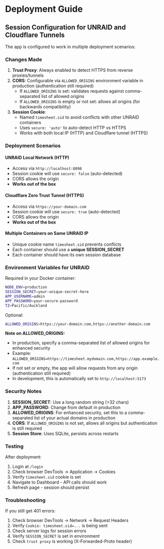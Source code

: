 # Deployment Guide

## Session Configuration for UNRAID and Cloudflare Tunnels

The app is configured to work in multiple deployment scenarios:

### Changes Made

1. **Trust Proxy**: Always enabled to detect HTTPS from reverse proxies/tunnels
2. **CORS**: Configurable via `ALLOWED_ORIGINS` environment variable in production (authentication still required)
   - If `ALLOWED_ORIGINS` is set: validates requests against comma-separated list of allowed origins
   - If `ALLOWED_ORIGINS` is empty or not set: allows all origins (for backwards compatibility)
3. **Session Cookie**:
   - Named `timesheet.sid` to avoid conflicts with other UNRAID containers
   - Uses `secure: 'auto'` to auto-detect HTTP vs HTTPS
   - Works with both local IP (HTTP) and Cloudflare tunnel (HTTPS)

### Deployment Scenarios

#### UNRAID Local Network (HTTP)

- Access via `http://localhost:8098`
- Session cookie will use `secure: false` (auto-detected)
- CORS allows the origin
- **Works out of the box**

#### Cloudflare Zero Trust Tunnel (HTTPS)

- Access via `https://your-domain.com`
- Session cookie will use `secure: true` (auto-detected)
- CORS allows the origin
- **Works out of the box**

#### Multiple Containers on Same UNRAID IP

- Unique cookie name `timesheet.sid` prevents conflicts
- Each container should use a **unique SESSION_SECRET**
- Each container should have its own session database

### Environment Variables for UNRAID

Required in your Docker container:

```bash
NODE_ENV=production
SESSION_SECRET=your-unique-secret-here
APP_USERNAME=admin
APP_PASSWORD=your-secure-password
TZ=Pacific/Auckland
```

Optional:

```bash
ALLOWED_ORIGINS=https://your-domain.com,https://another-domain.com
```

**Note on ALLOWED_ORIGINS:**
- In production, specify a comma-separated list of allowed origins for enhanced security
- Example: `ALLOWED_ORIGINS=https://timesheet.mydomain.com,https://app.example.com`
- If not set or empty, the app will allow requests from any origin (authentication still required)
- In development, this is automatically set to `http://localhost:5173`

### Security Notes

1. **SESSION_SECRET**: Use a long random string (>32 chars)
2. **APP_PASSWORD**: Change from default in production
3. **ALLOWED_ORIGINS**: For enhanced security, set this to a comma-separated list of your actual domains in production
4. **CORS**: If `ALLOWED_ORIGINS` is not set, allows all origins but authentication is still required
5. **Session Store**: Uses SQLite, persists across restarts

### Testing

After deployment:

1. Login at `/login`
2. Check browser DevTools → Application → Cookies
3. Verify `timesheet.sid` cookie is set
4. Navigate to Dashboard - API calls should work
5. Refresh page - session should persist

### Troubleshooting

If you still get 401 errors:

1. Check browser DevTools → Network → Request Headers
2. Verify `Cookie: timesheet.sid=...` is being sent
3. Check server logs for session errors
4. Verify `SESSION_SECRET` is set in environment
5. Check `trust proxy` is working (X-Forwarded-Proto header)

